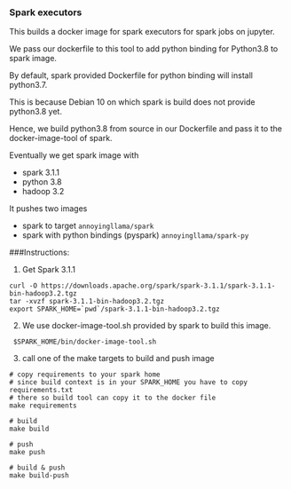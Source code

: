 ### Spark executors
This builds a docker image for spark executors for spark jobs on jupyter.

We pass our dockerfile to this tool to add python binding for Python3.8 to spark image.

By default, spark provided Dockerfile for python binding will install python3.7.

This is because Debian 10 on which spark is build does not provide python3.8 yet.

Hence, we build python3.8 from source in our Dockerfile and pass it to the docker-image-tool of spark.

Eventually we get spark image with
- spark 3.1.1
- python 3.8
- hadoop 3.2

It pushes two images 
- spark to target `annoyingllama/spark`
- spark with python bindings (pyspark) `annoyingllama/spark-py`

###Instructions:
1. Get Spark 3.1.1
```shell
curl -O https://downloads.apache.org/spark/spark-3.1.1/spark-3.1.1-bin-hadoop3.2.tgz
tar -xvzf spark-3.1.1-bin-hadoop3.2.tgz 
export SPARK_HOME=`pwd`/spark-3.1.1-bin-hadoop3.2.tgz
```

2. We use docker-image-tool.sh provided by spark to build this image.
```shell
 $SPARK_HOME/bin/docker-image-tool.sh
```

3. call one of the make targets to build and push image
```shell
# copy requirements to your spark home
# since build context is in your SPARK_HOME you have to copy requirements.txt 
# there so build tool can copy it to the docker file
make requirements

# build 
make build

# push 
make push

# build & push 
make build-push
```
 

